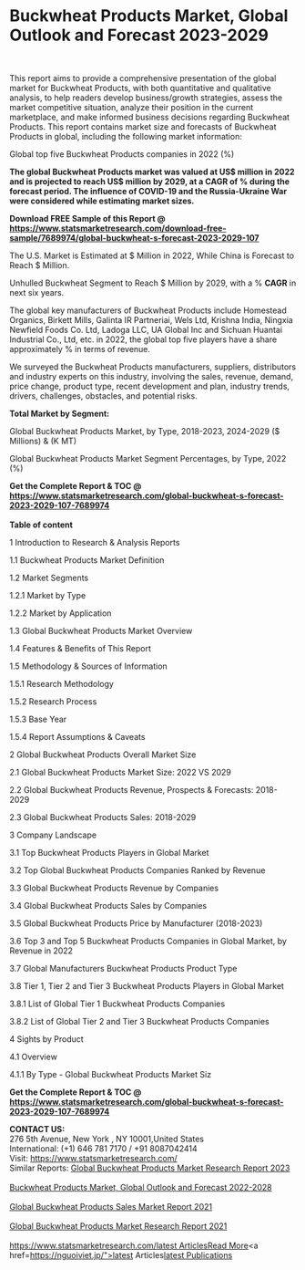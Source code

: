 <h1>Buckwheat Products Market, Global Outlook and Forecast 2023-2029</h1><br/><p>This report aims to provide a comprehensive presentation of the global market for Buckwheat Products, with both quantitative and qualitative analysis, to help readers develop business/growth strategies, assess the market competitive situation, analyze their position in the current marketplace, and make informed business decisions regarding Buckwheat Products. This report contains market size and forecasts of Buckwheat Products in global, including the following market information:</p><p>Global top five Buckwheat Products companies in 2022 (%)</p><p><strong>The global Buckwheat Products market was valued at US$ million in 2022 and is projected to reach US$ million by 2029, at a <strong>CAGR</strong> of % during the forecast period. The influence of COVID-19 and the Russia-Ukraine War were considered while estimating market sizes.</strong></p><p><strong>Download FREE Sample of this Report @ <a href="https://www.statsmarketresearch.com/download-free-sample/7689974/global-buckwheat-s-forecast-2023-2029-107">https://www.statsmarketresearch.com/download-free-sample/7689974/global-buckwheat-s-forecast-2023-2029-107</a></strong></p><p>The U.S. Market is Estimated at $ Million in 2022, While China is Forecast to Reach $ Million.</p><p>Unhulled Buckwheat Segment to Reach $ Million by 2029, with a % <strong>CAGR</strong> in next six years.</p><p>The global key manufacturers of Buckwheat Products include Homestead Organics, Birkett Mills, Galinta IR Partneriai, Wels Ltd, Krishna India, Ningxia Newfield Foods Co. Ltd, Ladoga LLC, UA Global Inc and Sichuan Huantai Industrial Co., Ltd, etc. in 2022, the global top five players have a share approximately % in terms of revenue.</p><p>We surveyed the Buckwheat Products manufacturers, suppliers, distributors and industry experts on this industry, involving the sales, revenue, demand, price change, product type, recent development and plan, industry trends, drivers, challenges, obstacles, and potential risks.</p><p><strong>Total Market by Segment:</strong></p><p>Global Buckwheat Products Market, by Type, 2018-2023, 2024-2029 ($ Millions) & (K MT)</p><p>Global Buckwheat Products Market Segment Percentages, by Type, 2022 (%)</p><div><b>Get the Complete Report & TOC @ <a href="https://www.statsmarketresearch.com/global-buckwheat-s-forecast-2023-2029-107-7689974">https://www.statsmarketresearch.com/global-buckwheat-s-forecast-2023-2029-107-7689974</a></b></div><br><b>Table of content</b><p>1 Introduction to Research & Analysis Reports<br />
 
  1.1 Buckwheat Products Market Definition<br />
 
  1.2 Market Segments<br />
 
  1.2.1 Market by Type<br />
 
  1.2.2 Market by Application<br />
 
  1.3 Global Buckwheat Products Market Overview<br />
 
  1.4 Features & Benefits of This Report<br />
 
  1.5 Methodology & Sources of Information<br />
 
  1.5.1 Research Methodology<br />
 
  1.5.2 Research Process<br />
 
  1.5.3 Base Year<br />
 
  1.5.4 Report Assumptions & Caveats<br />
 
 2 Global Buckwheat Products Overall Market Size<br />
 
  2.1 Global Buckwheat Products Market Size: 2022 VS 2029<br />
 
  2.2 Global Buckwheat Products Revenue, Prospects & Forecasts: 2018-2029<br />
 
  2.3 Global Buckwheat Products Sales: 2018-2029<br />
 
 3 Company Landscape<br />
 
  3.1 Top Buckwheat Products Players in Global Market<br />
 
  3.2 Top Global Buckwheat Products Companies Ranked by Revenue<br />
 
  3.3 Global Buckwheat Products Revenue by Companies<br />
 
  3.4 Global Buckwheat Products Sales by Companies<br />
 
  3.5 Global Buckwheat Products Price by Manufacturer (2018-2023)<br />
 
  3.6 Top 3 and Top 5 Buckwheat Products Companies in Global Market, by Revenue in 2022<br />
 
  3.7 Global Manufacturers Buckwheat Products Product Type<br />
 
  3.8 Tier 1, Tier 2 and Tier 3 Buckwheat Products Players in Global Market<br />
 
  3.8.1 List of Global Tier 1 Buckwheat Products Companies<br />
 
  3.8.2 List of Global Tier 2 and Tier 3 Buckwheat Products Companies<br />
 
 4 Sights by Product<br />
 
  4.1 Overview<br />
 
  4.1.1 By Type - Global Buckwheat Products Market Siz<br><div><b>Get the Complete Report & TOC @ <a href="https://www.statsmarketresearch.com/global-buckwheat-s-forecast-2023-2029-107-7689974">https://www.statsmarketresearch.com/global-buckwheat-s-forecast-2023-2029-107-7689974</a></b></div></p> <b>CONTACT US:</b><br>276 5th Avenue, New York , NY 10001,United States<br>International: (+1) 646 781 7170 / +91 8087042414<br>Visit: <a href="https://www.statsmarketresearch.com/">https://www.statsmarketresearch.com/</a><br>Similar Reports: <a href="https://www.statsmarketresearch.com/global-buckwheat-s-forecast-2023-2029-107-7689974">Global Buckwheat Products Market Research Report 2023</a><br/><br/><a href="https://www.statsmarketresearch.com/global-buckwheat-s-forecast-2023-2029-107-7689974">Buckwheat Products Market, Global Outlook and Forecast 2022-2028</a><br/><br/><a href="https://www.statsmarketresearch.com/global-buckwheat-s-forecast-2023-2029-107-7689974">Global Buckwheat Products Sales Market Report 2021</a><br/><br/><a href="https://www.statsmarketresearch.com/global-buckwheat-s-forecast-2023-2029-107-7689974">Global Buckwheat Products Market Research Report 2021</a><br/><br/><a href="https://gyeongbokgung.com">https://www.statsmarketresearch.com/</a><a href="https://hallyeomaritime.com">latest Articles</a><a href="https://jingwansa.com">Read More</a><a href=https://nguoiviet.jp/">latest Articles</a><a href="https://www.intelmarketresearch.com/">latest Publications</a>